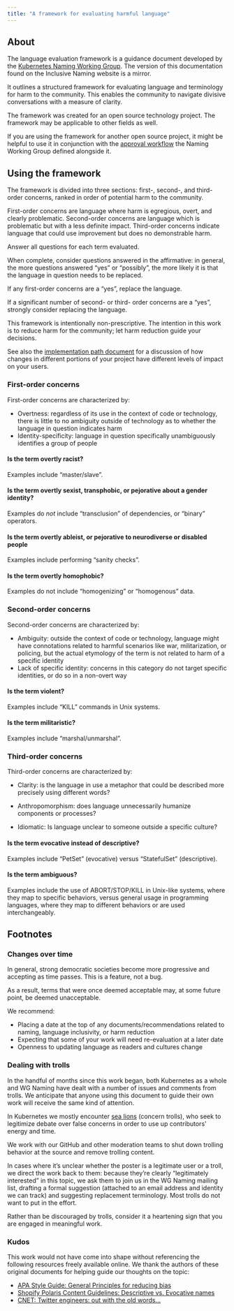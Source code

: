 ```yaml
---
title: "A framework for evaluating harmful language"
---
```


## About

The language evaluation framework is a guidance document developed by the [Kubernetes Naming Working Group](https://github.com/kubernetes/community/tree/master/wg-naming). 
The version of this documentation found on the Inclusive Naming website is a mirror. 

It outlines a structured framework for evaluating language and terminology for harm to the community. 
This enables the community to navigate divisive conversations with a measure of clarity.

The framework was created for an open source technology project. 
The framework may be applicable to other fields as well.

If you are using the framework for another open source project, 
it might be helpful to use it in conjunction with the [approval workflow](https://github.com/kubernetes/community/blob/master/wg-naming/workflow.md) the Naming Working Group defined alongside it.

## Using the framework

The framework is divided into three sections: first-, second-, and third-order concerns, ranked in order of potential harm to the community.

First-order concerns are language where harm is egregious, overt, and clearly problematic. Second-order concerns are language which is problematic but with a less definite impact. Third-order concerns indicate language that could use improvement but does no demonstrable harm.

Answer all questions for each term evaluated.


When complete, consider questions answered in the affirmative: in general, the more questions answered “yes” or “possibly”, the more likely it is that the language in question needs to be replaced. 

If any first-order concerns are a “yes”, replace the language. 

If a significant number of second- or third- order concerns are a “yes”, strongly consider replacing the language. 

This framework is intentionally non-prescriptive. The intention in this work is to reduce harm for the community; let harm reduction guide your decisions.

See also the 
[implementation path document](/language/implementation-path) for a discussion of how changes in different portions of your project have different levels of impact on your users.

### First-order concerns

First-order concerns are characterized by: 

- Overtness: regardless of its use in the context of code or technology, there is little to no ambiguity outside of technology as to whether the language in question indicates harm
- Identity-specificity: language in question specifically unambiguously identifies a group of people

#### Is the term overtly racist?

Examples include “master/slave”.

#### Is the term overtly sexist, transphobic, or pejorative about a gender identity?

Examples do _not_ include “transclusion” of dependencies, or “binary” operators. 

#### Is the term overtly ableist, or pejorative to neurodiverse or disabled people

Examples include performing “sanity checks”. 

#### Is the term overtly homophobic? 

Examples do not include “homogenizing” or “homogenous” data. 

### Second-order concerns

Second-order concerns are characterized by: 

- Ambiguity: outside the context of code or technology, language might have connotations related to harmful scenarios like war, militarization, or policing, but the actual etymology of the term is not related to harm of a specific identity
- Lack of specific identity: concerns in this category do not target specific identities, or do so in a non-overt way

#### Is the term violent?

Examples include “KILL” commands in Unix systems.

#### Is the term militaristic?

Examples include “marshal/unmarshal”.


### Third-order concerns

Third-order concerns are characterized by:

- Clarity: is the language in use a metaphor that could be described more precisely using different words?

- Anthropomorphism: does language unnecessarily humanize components or processes?

- Idiomatic: Is language unclear to someone outside a specific culture?


#### Is the term evocative instead of descriptive?

Examples include “PetSet” (evocative) versus “StatefulSet” (descriptive). 

#### Is the term ambiguous?

Examples include the use of ABORT/STOP/KILL in Unix-like systems, where they map to specific behaviors, versus general usage in programming languages, where they map to different behaviors or are used interchangeably. 

## Footnotes 

### Changes over time

In general, strong democratic societies become more progressive and accepting as time passes. This is a feature, not a bug. 

As a result, terms that were once deemed acceptable may, at some future point, be deemed unacceptable. 

We recommend:

- Placing a date at the top of any documents/recommendations related to naming, language inclusivity, or harm reduction 
- Expecting that some of your work will need re-evaluation at a later date
- Openness to updating language as readers and cultures change


### Dealing with trolls

In the handful of months since this work began, both Kubernetes as a whole and WG Naming have dealt with a number of issues and comments from trolls. We anticipate that anyone using this document to guide their own work will receive the same kind of attention. 

In Kubernetes we mostly encounter [sea lions](http://wondermark.com/1k62/) (concern trolls), who seek to legitimize debate over false concerns in order to use up contributors' energy and time.

We work with our GitHub and other moderation teams to shut down trolling behavior at the source and remove trolling content. 

In cases where it’s unclear whether the poster is a legitimate user or a troll, we direct the work back to them: because they’re clearly “legitimately interested” in this topic, we ask them to join us in the WG Naming mailing list, drafting a formal suggestion (attached to an email address and identity we can track) and suggesting replacement terminology. Most trolls do not want to put in the effort.

Rather than be discouraged by trolls, consider it a heartening sign that you are engaged in meaningful work. 

### Kudos

This work would not have come into shape without referencing the following resources freely available online. We thank the authors of these original documents for helping guide our thoughts on the topic:

- [APA Style Guide: General Principles for reducing bias](https://apastyle.apa.org/style-grammar-guidelines/bias-free-language/general-principles) 
- [Shopify Polaris Content Guidelines: Descriptive vs. Evocative names](https://polaris.shopify.com/content/naming#section-descriptive-vs-evocative-names)
- [CNET: Twitter engineers: out with the old words...](https://www.cnet.com/news/twitter-engineers-replace-racially-loaded-tech-terms-like-master-slave/) 
